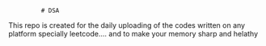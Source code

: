              # DSA 
This repo is created for the daily uploading of the codes written on any platform specially leetcode....  and to make your memory sharp and helathy                       
